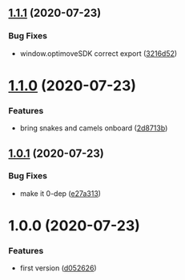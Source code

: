 ## [1.1.1](https://github.com/NaturalCycles/optimove-websdk/compare/v1.1.0...v1.1.1) (2020-07-23)


### Bug Fixes

* window.optimoveSDK correct export ([3216d52](https://github.com/NaturalCycles/optimove-websdk/commit/3216d5226833bab60130c910124a03fb4a513f6f))

# [1.1.0](https://github.com/NaturalCycles/optimove-websdk/compare/v1.0.1...v1.1.0) (2020-07-23)


### Features

* bring snakes and camels onboard ([2d8713b](https://github.com/NaturalCycles/optimove-websdk/commit/2d8713bd92e27ee3d594ba2749f43efec3f74308))

## [1.0.1](https://github.com/NaturalCycles/optimove-websdk/compare/v1.0.0...v1.0.1) (2020-07-23)


### Bug Fixes

* make it 0-dep ([e27a313](https://github.com/NaturalCycles/optimove-websdk/commit/e27a3133008aab8d9d76fccacd2dd062970035c1))

# 1.0.0 (2020-07-23)


### Features

* first version ([d052626](https://github.com/NaturalCycles/optimove-websdk/commit/d052626ba8082c8e73bf52300415a285b6215638))
